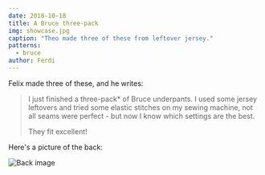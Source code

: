 ```yaml
---
date: 2018-10-18
title: A Bruce three-pack
img: showcase.jpg
caption: "Theo made three of these from leftover jersey."
patterns:
  - bruce
author: Ferdi
---
```


Felix made three of these, and he writes:

> I just finished a three-pack* of Bruce underpants. I used some jersey leftovers and tried some elastic stitches on my sewing machine, not all seams were perfect - but now I know which settings are the best.
> 
> They fit excellent!

Here's a picture of the back:

![Back image](back.jpg)